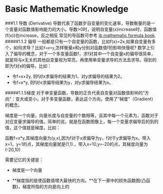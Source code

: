 # Basic Mathematic Knowledge

###1.1 导数 (Derivative)
导数代表了函数岁自变量的变化速率，导数衡量的是一个变量对函数值影响能力的大小。导数>0时，说明自变量(x)increase时，函数值(f(x))也increase，反之相反
常见的导函数可参考
[ib mathematic formula book](http://edukraft.in/documents/Math%20HL%20Formulae%20IB.pdf).
#####1.1.2 偏导
一般都是只有一个自变量的函数，比如f(x)=2x,如果自变量有多个，如何求导？比如`f=x+y`,怎样衡量x和y分别对函数值f的影响快慢呢?
数学上引入了偏导的概念，对于一个多变量函数f，求f对其中一个自变量x的偏导很简单，就是将与x无关的其他自变量视为常亮，再使用单变量求导的方法去求导。得到的即为f对x的偏导。比如：

- 令f=x+2y, 则f对x求偏导的结果为1，对y求偏导的结果为2。
- 令f=x*y, 则f对x求偏导结果为y，对y求偏导结果为x。

#####1.1.5梯度
对于单变量函数，导数的正负代表自变量对函数值影响的“方向”：变大或变小。对于多变量函数，表达这个方向，使用了“梯度”（Gradient）的概念。

梯度是一个向量，向量长度与自变量的个数相等，且其中每一个元素为，函数对于对应变量求偏导的值。简单的说，就是在函数图像上，每一个变量求偏导后的到的值，这个值就是梯度。比如：

函数f=x*y,其梯度向量为(y,x),因为f对于x求偏导为y，f对于y求偏导为x。带入x=1，y=1的点，其梯度向量就是(1,1).，带入x=10,y=-20的点，其梯度向量为(-20,10)


需要记忆的关键是：

- 梯度是一个向量

- **梯度指的是使函数值增大最快的方向。**在下一章中的损失函数图(凸函数)，梯度所指的方向是向上的



